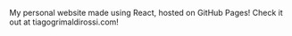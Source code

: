 My personal website made using React, hosted on GitHub Pages! 
Check it out at tiagogrimaldirossi.com!
